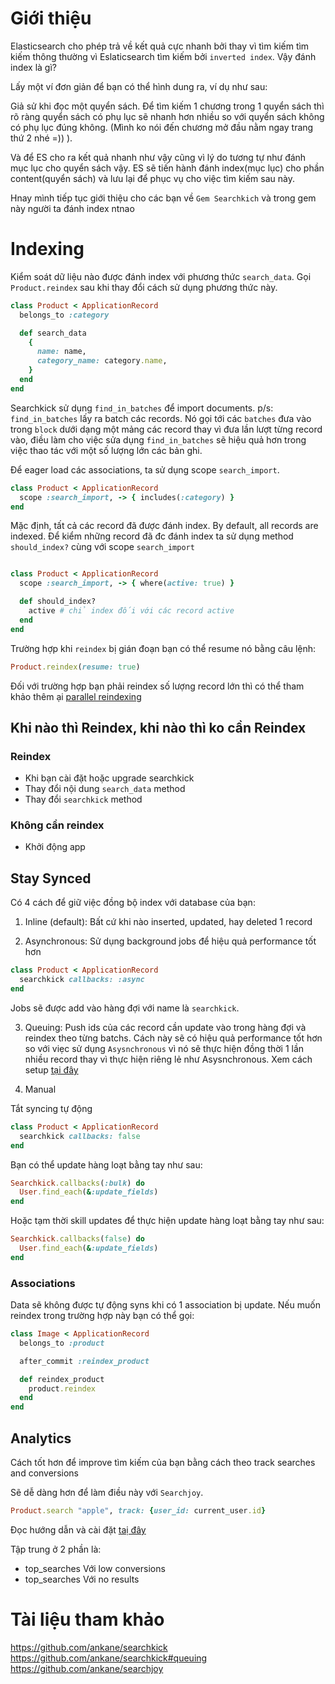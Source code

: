 # Giới thiệu
Elasticsearch cho phép trả về kết quả cực nhanh bởi thay vì tìm kiếm tìm kiếm thông thường  vì Eslaticsearch tìm kiếm bởi `inverted index`.  Vậy đánh index là gì?

Lấy một ví đơn giản để bạn có thể hình dung ra, ví dụ như sau:

Giả sử khi đọc một quyển sách. Để tìm kiếm 1 chương trong 1 quyển sách thì rõ ràng quyển sách có phụ lục sẽ nhanh hơn nhiều so với quyển sách không có phụ lục đúng không. (Mình ko nói đến chương mở đầu nằm ngay trang thứ 2 nhé =)) ). 

Và để ES cho ra kết quả nhanh như vậy cũng vì lý do tương tự như đánh mục lục cho quyển sách vậy. ES sẽ tiến hành đánh index(mục lục) cho phần content(quyển sách) và lưu lại để phục vụ cho việc tìm kiếm sau này.

Hnay mình tiếp tục giới thiệu cho các bạn về `Gem Searchkich` và trong gem này người ta đánh index ntnao

# Indexing
Kiểm soát dữ liệu nào được đánh index với phương thức `search_data`. Gọi `Product.reindex` sau khi thay đổi cách sử dụng phương thức này.

``` ruby
class Product < ApplicationRecord
  belongs_to :category

  def search_data
    {
      name: name,
      category_name: category.name,
    }
  end
end
```

Searchkick sử dụng  `find_in_batches` để import documents. 
p/s: `find_in_batches` lấy ra batch các records. Nó gọi tới các `batches` đưa vào trong `block` dưới dạng một mảng các record thay vì đưa lần lượt từng record vào, điều làm cho việc sửa dụng `find_in_batches` sẽ hiệu quả hơn  trong việc thao tác với một số lượng lớn các bản ghi.

Để  eager load các associations, ta sử dụng scope `search_import`.
``` ruby
class Product < ApplicationRecord
  scope :search_import, -> { includes(:category) }
end
```
Mặc định, tất cả các record đã được đánh index. 
By default, all records are indexed.  Để kiểm những record đã đc đánh index ta sử dụng method `should_index?`  cùng với scope  `search_import`
``` ruby

class Product < ApplicationRecord
  scope :search_import, -> { where(active: true) }

  def should_index?
    active # chỉ index đối với các record active
  end
end
```
Trường hợp khi `reindex` bị gián đoạn bạn có thể resume nó bằng câu lệnh:
``` ruby
Product.reindex(resume: true)
```
Đối với trường hợp bạn phải reindex số lượng record lớn thì có thể tham khảo thêm ại [parallel reindexing](https://github.com/ankane/searchkick#parallel-reindexing)

## Khi nào thì  Reindex, khi nào thì ko cần Reindex
### Reindex
*  Khi bạn cài đặt hoặc upgrade searchkick
* Thay đổi nội dung  `search_data` method
* Thay đổi `searchkick` method
### Không cần reindex
* Khởi động app
## Stay Synced
Có 4 cách để giữ việc đồng bộ index với database của bạn:
1. Inline (default): Bất cứ khi nào inserted, updated, hay deleted 1 record

2. Asynchronous: Sử dụng background jobs để hiệu quả performance tốt hơn

``` ruby
class Product < ApplicationRecord
  searchkick callbacks: :async
end
```
Jobs sẽ được add vào hàng đợi với name là `searchkick`.

3. Queuing: Push ids của các record cần update vào trong hàng đợi và reindex theo từng batchs. Cách này sẽ có hiệu quả performance tốt hơn so với viẹc sử dụng `Asysnchronous` vì nó sẽ thực hiện đồng thời 1 lần nhiều record thay vì thực hiện riêng lẻ như Asysnchronous. Xem cách setup [tại đây](https://github.com/ankane/searchkick#queuing)

4. Manual

Tắt  syncing tự động 
``` ruby
class Product < ApplicationRecord
  searchkick callbacks: false
end
```
Bạn có thể update hàng loạt bằng tay như sau:

``` ruby
Searchkick.callbacks(:bulk) do
  User.find_each(&:update_fields)
end
```
Hoặc tạm thời skill updates để thực hiện update hàng loạt bằng tay như sau:

``` ruby
Searchkick.callbacks(false) do
  User.find_each(&:update_fields)
end
```
### Associations
Data sẽ không được tự động syns khi có 1 association bị update. Nếu muốn reindex trong trường hợp này bạn có thể gọi:
``` ruby
class Image < ApplicationRecord
  belongs_to :product

  after_commit :reindex_product

  def reindex_product
    product.reindex
  end
end
```
## Analytics
Cách tốt hơn để improve tìm kiếm của bạn bằng cách theo track searches and conversions

Sẽ dễ dàng hơn để làm điều này với `Searchjoy`.

``` ruby
Product.search "apple", track: {user_id: current_user.id}
```
Đọc hướng dẫn và cài đặt [taị đây](https://github.com/ankane/searchjoy)

Tập trung ở 2 phần là:

* top_searches Với low conversions
* top_searches Với no results

# Tài liệu tham khảo
https://github.com/ankane/searchkick
https://github.com/ankane/searchkick#queuing
https://github.com/ankane/searchjoy